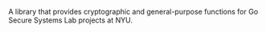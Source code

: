 A library that provides cryptographic and general-purpose functions for Go
Secure Systems Lab projects at NYU.
